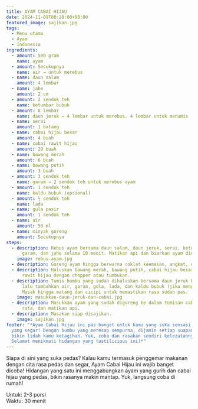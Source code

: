 ```yaml
---
title: AYAM CABAI HIJAU
date: 2024-11-09T00:20:00+08:00
featured_image: sajikan.jpg
tags:
  - Menu utama
  - Ayam
  - Indonesia
ingredients:
  - amount: 500 gram
    name: ayam
  - amount: Secukupnya
    name: air → untuk merebus
  - name: daun salam
    amount: 4 lembar
  - name: jahe
    amount: 2 cm
  - amount: 2 sendok teh
    name: ketumbar bubuk
  - amount: 8 lembar
    name: daun jeruk → 4 lembar untuk merebus, 4 lembar untuk menumis
  - name: serai
    amount: 1 batang
  - name: cabai hijau besar
    amount: 4 buah
  - name: cabai rawit hijau
    amount: 20 buah
  - name: bawang merah
    amount: 6 buah
  - name: bawang putih
    amount: 3 buah
  - amount: 3 sendok teh
    name: garam → 2 sendok teh untuk merebus ayam
  - amount: 1 sendok teh
    name: kaldu bubuk (opsional)
  - amount: ½ sendok teh
    name: lada
  - name: gula pasir
    amount: 1 sendok teh
  - name: air
    amount: 50 ml
  - name: minyak goreng
    amount: Secukupnya
steps:
  - description: Rebus ayam bersama daun salam, daun jeruk, serai, ketumbar bubuk,
      garam, dan jahe selama 10 menit. Matikan api dan biarkan ayam dingin.
    image: rebus-ayam.jpg
  - description: Goreng ayam hingga berwarna coklat keemasan, angkat, dan sisihkan.
  - description: Haluskan bawang merah, bawang putih, cabai hijau besar, dan cabai
      rawit hijau dengan chopper atau tumbukan.
  - description: Tumis bumbu yang sudah dihaluskan bersama daun jeruk hingga harum,
      lalu tambahkan air, garam, gula, lada, dan kaldu bubuk (jika menggunakan).
      Masak hingga matang dan cicipi untuk memastikan rasa sudah pas.
    image: masukkan-daun-jeruk-dan-cabai.jpg
  - description: Masukkan ayam yang sudah digoreng ke dalam tumisan cabai, aduk
      rata, dan matikan api.
  - description: Masakan siap disajikan.
    image: sajikan.jpg
footer: "*Ayam Cabai Hijau ini pas banget untuk kamu yang suka sensasi pedas
  yang segar! Dengan bumbu yang meresap sempurna, dijamin setiap suapan bakal
  bikin lidah kamu ketagihan. Yuk, coba dan rasakan sendiri kelezatannya.
  Selamat menikmati hidangan yang tastilicious ini!*"
---
```

Siapa di sini yang suka pedas? Kalau kamu termasuk penggemar makanan dengan cita rasa pedas dan segar, Ayam Cabai Hijau ini wajib banget dicoba! Hidangan yang satu ini menggabungkan ayam yang gurih dan cabai hijau yang pedas, bikin rasanya makin mantap. Yuk, langsung coba di rumah!

Untuk: 2-3 porsi\
Waktu: 30 menit
